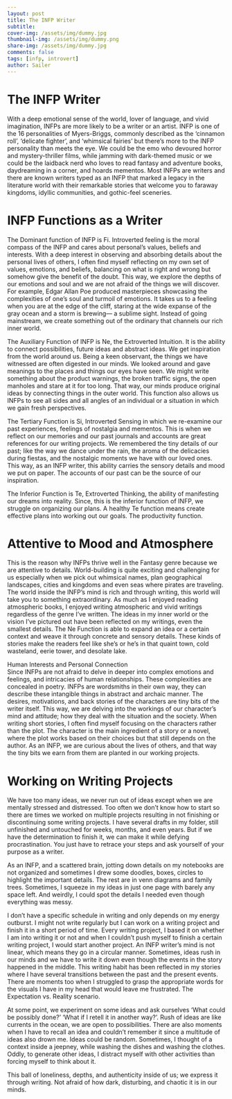 ```yaml
---
layout: post
title: The INFP Writer
subtitle:
cover-img: /assets/img/dummy.jpg
thumbnail-img: /assets/img/dummy.png
share-img: /assets/img/dummy.jpg
comments: false
tags: [infp, introvert]
author: Sailer
---
```



#   The INFP Writer

With a deep emotional sense of the world, lover of language, and vivid imagination, INFPs are more likely to be a writer or an artist. INFP is one of the 16 personalities of Myers-Briggs, commonly described as the ‘cinnamon roll’, ‘delicate fighter’, and ‘whimsical fairies’ but there’s more to the INFP personality than meets the eye. We could be the emo who devoured horror and mystery-thriller films, while jamming with dark-themed music or we could be the laidback nerd who loves to read fantasy and adventure books, daydreaming in a corner, and hoards mementos. Most INFPs are writers and there are known writers typed as an INFP that marked a legacy in the literature world with their remarkable stories that welcome you to faraway kingdoms, idyllic communities, and gothic-feel sceneries. 

# INFP Functions as a Writer 

The Dominant function of INFP is Fi. Introverted feeling is the moral compass of the INFP and cares about personal’s values, beliefs and interests. With a deep interest in observing and absorbing details about the personal lives of others, I often find myself reflecting on my own set of values, emotions, and beliefs, balancing on what is right and wrong but somehow give the benefit of the doubt. This way, we explore the depths of our emotions and soul and we are not afraid of the things we will discover. For example, Edgar Allan Poe produced masterpieces showcasing the complexities of one’s soul and turmoil of emotions. It takes us to a feeling when you are at the edge of the cliff, staring at the wide expanse of the gray ocean and a storm is brewing— a sublime sight. Instead of going mainstream, we create something out of the ordinary that channels our rich inner world. 

The Auxiliary Function of INFP is Ne, the Extroverted Intuition. It is the ability to connect possibilities, future ideas and abstract ideas. We get inspiration from the world around us. Being a keen observant, the things we have witnessed are often digested in our minds. We looked around and gave meanings to the places and things our eyes have seen. We might write something about the product warnings, the broken traffic signs, the open manholes and stare at it for too long. That way, our minds produce original ideas by connecting things in the outer world. This function also allows us INFPs to see all sides and all angles of an individual or a situation in which we gain fresh perspectives. 

The Tertiary Function is Si, Introverted Sensing in which we re-examine our past experiences, feelings of nostalgia and mementos. This is when we reflect on our memories and our past journals and accounts are great references for our writing projects. We remembered the tiny details of our past; like the way we dance under the rain, the aroma of the delicacies during fiestas, and the nostalgic moments we have with our loved ones. This way, as an INFP writer, this ability carries the sensory details and mood we put on paper. The accounts of our past can be the source of our inspiration. 

The Inferior Function is Te, Extroverted Thinking, the ability of manifesting our dreams into reality. Since, this is the inferior function of INFP, we struggle on organizing our plans. A healthy Te function means create effective plans into working out our goals. The productivity function. 

# Attentive to Mood and Atmosphere 

This is the reason why INFPs thrive well in the Fantasy genre because we are attentive to details. World-building is quite exciting and challenging for us especially when we pick out whimsical names, plan geographical landscapes, cities and kingdoms and even seas where pirates are traveling. The world inside the INFP’s mind is rich and through writing, this world will take you to something extraordinary. As much as I enjoyed reading atmospheric books, I enjoyed writing atmospheric and vivid writings regardless of the genre I’ve written. The ideas in my inner world or the vision I’ve pictured out have been reflected on my writings, even the smallest details. The Ne Function is able to expand an idea or a certain context and weave it through concrete and sensory details. These kinds of stories make the readers feel like she’s or he’s in that quaint town, cold wasteland, eerie tower, and desolate lake. 

Human Interests and Personal Connection  
Since INFPs are not afraid to delve in deeper into complex emotions and feelings, and intricacies of human relationships. These complexities are concealed in poetry. INFPs are wordsmiths in their own way, they can describe these intangible things in abstract and archaic manner. The desires, motivations, and back stories of the characters are tiny bits of the writer itself. This way, we are delving into the workings of our character’s mind and attitude; how they deal with the situation and the society. When writing short stories, I often find myself focusing on the characters rather than the plot. The character is the main ingredient of a story or a novel, where the plot works based on their choices but that still depends on the author. As an INFP, we are curious about the lives of others, and that way the tiny bits we earn from them are planted in our working projects. 

# Working on Writing Projects 

We have too many ideas, we never run out of ideas except when we are mentally stressed and distressed. Too often we don’t know how to start so there are times we worked on multiple projects resulting in not finishing or discontinuing some writing projects. I have several drafts in my folder, still unfinished and untouched for weeks, months, and even years. But if we have the determination to finish it, we can make it while defying procrastination. You just have to retrace your steps and ask yourself of your purpose as a writer. 

As an INFP, and a scattered brain, jotting down details on my notebooks are not organized and sometimes I drew some doodles, boxes, circles to highlight the important details. The rest are in venn diagrams and family trees. Sometimes, I squeeze in my ideas in just one page with barely any space left. And weirdly, I could spot the details I needed even though everything was messy. 

I don’t have a specific schedule in writing and only depends on my energy outburst. I might not write regularly but I can work on a writing project and finish it in a short period of time. Every writing project, I based it on whether I am into writing it or not and when I couldn’t push myself to finish a certain writing project, I would start another project. An INFP writer’s mind is not linear, which means they go in a circular manner. Sometimes, ideas rush in our minds and we have to write it down even though the events in the story happened in the middle. This writing habit has been reflected in my stories where I have several transitions between the past and the present events. There are moments too when I struggled to grasp the appropriate words for the visuals I have in my head that would leave me frustrated. The Expectation vs. Reality scenario. 

At some point, we experiment on some ideas and ask ourselves ‘What could be possibly done?’ ‘What if I retell it in another way?’. Rush of ideas are like currents in the ocean, we are open to possibilities. There are also moments when I have to recall an idea and couldn’t remember it since a multitude of ideas also drown me. Ideas could be random. Sometimes, I thought of a context inside a jeepney, while washing the dishes and washing the clothes. Oddly, to generate other ideas, I distract myself with other activities than forcing myself to think about it. 

This ball of loneliness, depths, and authenticity inside of us; we express it through writing. Not afraid of how dark, disturbing, and chaotic it is in our minds. 

